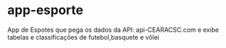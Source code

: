 # app-esporte
 
App de Espotes que pega os dados da API: api-CEARACSC.com e exibe tabelas e classificações de futebol,basquete e vôlei





